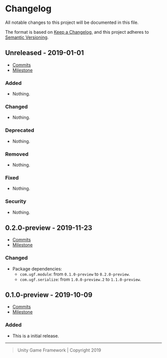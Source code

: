 # Changelog
All notable changes to this project will be documented in this file.

The format is based on [Keep a Changelog](https://keepachangelog.com/en/1.0.0/),
and this project adheres to [Semantic Versioning](https://semver.org/spec/v2.0.0.html).

## Unreleased - 2019-01-01
- [Commits](https://github.com/unity-game-framework/ugf-module-serialize/compare/0.0.0...0.0.0)
- [Milestone](https://github.com/unity-game-framework/ugf-module-serialize/milestone/0?closed=1)

### Added
- Nothing.

### Changed
- Nothing.

### Deprecated
- Nothing.

### Removed
- Nothing.

### Fixed
- Nothing.

### Security
- Nothing.

## 0.2.0-preview - 2019-11-23
- [Commits](https://github.com/unity-game-framework/ugf-module-serialize/compare/0.1.0-preview...0.2.0-preview)
- [Milestone](https://github.com/unity-game-framework/ugf-module-serialize/milestone/2?closed=1)

### Changed
- Package dependencies:
    - `com.ugf.module`: from `0.1.0-preview` to `0.2.0-preview`.
    - `com.ugf.serialize`: from `1.0.0-preview.2` to `1.1.0-preview`.

## 0.1.0-preview - 2019-10-09
- [Commits](https://github.com/unity-game-framework/ugf-module-serialize/compare/1feb71e...0.1.0-preview)
- [Milestone](https://github.com/unity-game-framework/ugf-module-serialize/milestone/1?closed=1)

### Added
- This is a initial release.

---
> Unity Game Framework | Copyright 2019
